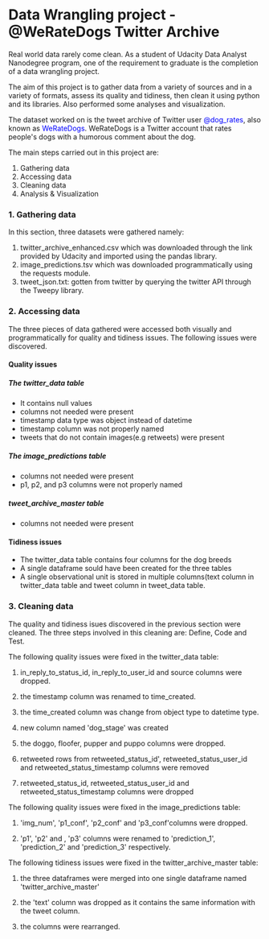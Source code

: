 # Data Wrangling project - @WeRateDogs Twitter Archive

Real world data  rarely come clean. As a student of Udacity Data Analyst Nanodegree program, one of the requirement to graduate is the completion of a data wrangling project.

The aim of this project is to gather data from a variety of sources and in a variety of formats, assess its quality and tidiness, then clean it using python and its libraries. Also performed some analyses and visualization.

The dataset worked on is the tweet archive of Twitter user <font color='blue'>@dog_rates</font>, also known as <font color='blue'>WeRateDogs</font>. WeRateDogs is a Twitter account that rates people's dogs with a humorous comment about the dog. 

The main steps carried out in this project are:
1. Gathering data
2. Accessing data
3. Cleaning data
4. Analysis & Visualization

### 1. Gathering data

In this section, three datasets were gathered namely:
    
1. twitter_archive_enhanced.csv which was downloaded through the link provided by Udacity and imported using the pandas library.
2. image_predictions.tsv which was downloaded programmatically using the requests module. 
3. tweet_json.txt: gotten from twitter by querying the twitter API through the Tweepy library.

### 2. Accessing data

The three pieces of data gathered were accessed both visually and programmatically for quality and tidiness issues. The following issues were discovered.

#### Quality issues

##### The twitter_data table

* It contains null values
* columns not needed were present
* timestamp data type was object instead of datetime
* timestamp column was not properly named
* tweets that do not contain images(e.g retweets) were present

##### The image_predictions table

* columns not needed were present
* p1, p2, and p3 columns were not properly named

##### tweet_archive_master table

* columns not needed were present


#### Tidiness issues
* The twitter_data table contains four columns for the dog breeds
* A single dataframe sould have been created for the three tables
* A single observational unit is stored in multiple columns(text column in twitter_data table and tweet column in tweet_data table.

### 3. Cleaning data
The quality and tidiness isues discovered in the previous section were cleaned. The three steps involved in this cleaning are: Define, Code and Test.

The following quality issues were fixed in the twitter_data table: 

1. in_reply_to_status_id, in_reply_to_user_id and source columns were dropped.

2. the timestamp column was renamed to time_created.

3. the time_created column was change from object type to datetime type.

4. new column named 'dog_stage' was created

5. the doggo, floofer, pupper and puppo columns were dropped.

6. retweeted rows from retweeted_status_id', retweeted_status_user_id and retweeted_status_timestamp columns were removed

7. retweeted_status_id, retweeted_status_user_id and retweeted_status_timestamp columns were dropped


The following quality issues were fixed in the image_predictions table:

1. 'img_num', 'p1_conf', 'p2_conf' and 'p3_conf'columns were dropped.

2. 'p1', 'p2' and , 'p3' columns were renamed to 'prediction_1', 'prediction_2' and 'prediction_3' respectively.


The following tidiness issues were fixed in the twitter_archive_master table:

1. the three dataframes were merged into one single dataframe named 'twitter_archive_master'

2. the 'text' column was dropped as it contains the same information with the tweet column.

3. the columns were rearranged.